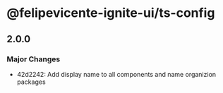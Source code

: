 # @felipevicente-ignite-ui/ts-config

## 2.0.0

### Major Changes

- 42d2242: Add display name to all components and name organizion packages
